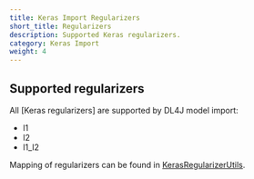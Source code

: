 ```yaml
---
title: Keras Import Regularizers
short_title: Regularizers
description: Supported Keras regularizers.
category: Keras Import
weight: 4
---
```


## Supported regularizers

All [Keras regularizers] are supported by DL4J model import:

* <i class="fa fa-check-square-o"></i> l1
* <i class="fa fa-check-square-o"></i> l2
* <i class="fa fa-check-square-o"></i> l1_l2

Mapping of regularizers can be found in [KerasRegularizerUtils](https://github.com/eclipse/deeplearning4j/blob/master/deeplearning4j/deeplearning4j-modelimport/src/main/java/org/deeplearning4j/nn/modelimport/keras/utils/KerasRegularizerUtils.java).
